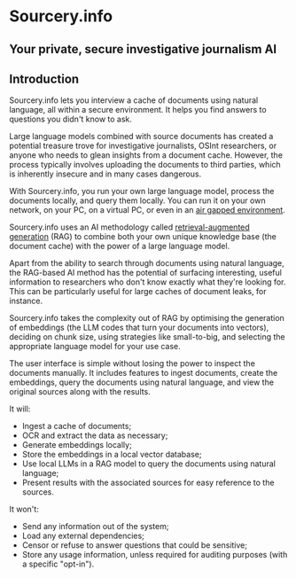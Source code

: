 # Sourcery.info

## Your private, secure investigative journalism AI

## Introduction

Sourcery.info lets you interview a cache of documents using natural language, all within a secure environment. It helps you find answers to questions you didn't know to ask.

Large language models combined with source documents has created a potential treasure trove for investigative journalists, OSInt researchers, or anyone who needs to glean insights from a document cache. However, the process typically involves uploading the documents to third parties, which is inherently insecure and in many cases dangerous. 

With Sourcery.info, you run your own large language model, process the documents locally, and query them locally. You can run it on your own network, on your PC, on a virtual PC, or even in an [air gapped environment](https://en.wikipedia.org/wiki/Air_gap_\(networking\)). 

Sourcery.info uses an AI methodology called [retrieval-augmented generation](https://research.ibm.com/blog/retrieval-augmented-generation-RAG) (RAG) to combine both your own unique knowledge base (the document cache) with the power of a large language model.

Apart from the ability to search through documents using natural language, the RAG-based AI method has the potential of surfacing interesting, useful information to researchers who don't know exactly what they're looking for. This can be particularly useful for large caches of document leaks, for instance. 

Sourcery.info takes the complexity out of RAG by optimising the generation of embeddings (the LLM codes that turn your documents into vectors), deciding on chunk size, using strategies like small-to-big, and selecting the appropriate language model for your use case. 

The user interface is simple without losing the power to inspect the documents manually. It includes features to ingest documents, create the embeddings, query the documents using natural language, and view the original sources along with the results. 

It will: 

- Ingest a cache of documents;  
- OCR and extract the data as necessary;  
- Generate embeddings locally;  
- Store the embeddings in a local vector database;  
- Use local LLMs in a RAG model to query the documents using natural language;  
- Present results with the associated sources for easy reference to the sources.

It won't:

- Send any information out of the system;  
- Load any external dependencies;  
- Censor or refuse to answer questions that could be sensitive;  
- Store any usage information, unless required for auditing purposes (with a specific "opt-in").